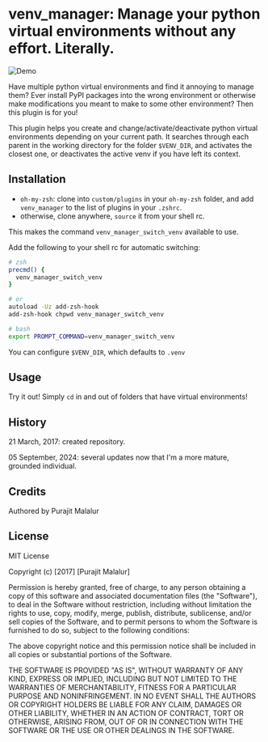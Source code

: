 # venv_manager: Manage your python virtual environments without any effort. Literally.

![Demo](https://github.com/purajit/venv_manager/blob/master/demo.gif "Demo")

Have multiple python virtual environments and find it annoying to manage them? Ever
install PyPI packages into the wrong environment or otherwise make modifications you
meant to make to some other environment? Then this plugin is for you!

This plugin helps you create and change/activate/deactivate python virtual
environments depending on your current path. It searches through each parent in the
working directory for the folder `$VENV_DIR`, and activates the closest one,
or deactivates the active venv if you have left its context.

## Installation

* `oh-my-zsh`: clone into `custom/plugins` in your `oh-my-zsh` folder, and add `venv_manager`
  to the list of plugins in your `.zshrc`.
* otherwise, clone anywhere, `source` it from your shell rc.

This makes the command `venv_manager_switch_venv` available to use.

Add the following to your shell rc for automatic switching:
```sh
# zsh
precmd() {
  venv_manager_switch_venv
}

# or
autoload -Uz add-zsh-hook
add-zsh-hook chpwd venv_manager_switch_venv

# bash
export PROMPT_COMMAND=venv_manager_switch_venv
```

You can configure `$VENV_DIR`, which defaults to `.venv`

## Usage

Try it out! Simply `cd` in and out of folders that have virtual environments!

## History

21 March, 2017: created repository.

05 September, 2024: several updates now that I'm a more mature, grounded individual.

## Credits

Authored by Purajit Malalur

## License

MIT License

Copyright (c) [2017] [Purajit Malalur]

Permission is hereby granted, free of charge, to any person obtaining a copy
of this software and associated documentation files (the "Software"), to deal
in the Software without restriction, including without limitation the rights
to use, copy, modify, merge, publish, distribute, sublicense, and/or sell
copies of the Software, and to permit persons to whom the Software is
furnished to do so, subject to the following conditions:

The above copyright notice and this permission notice shall be included in all
copies or substantial portions of the Software.

THE SOFTWARE IS PROVIDED "AS IS", WITHOUT WARRANTY OF ANY KIND, EXPRESS OR
IMPLIED, INCLUDING BUT NOT LIMITED TO THE WARRANTIES OF MERCHANTABILITY,
FITNESS FOR A PARTICULAR PURPOSE AND NONINFRINGEMENT. IN NO EVENT SHALL THE
AUTHORS OR COPYRIGHT HOLDERS BE LIABLE FOR ANY CLAIM, DAMAGES OR OTHER
LIABILITY, WHETHER IN AN ACTION OF CONTRACT, TORT OR OTHERWISE, ARISING FROM,
OUT OF OR IN CONNECTION WITH THE SOFTWARE OR THE USE OR OTHER DEALINGS IN THE
SOFTWARE.
